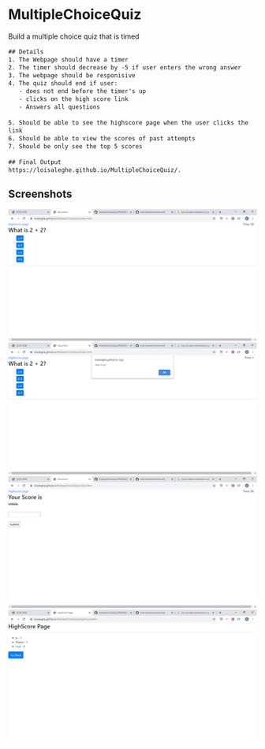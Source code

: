 # MultipleChoiceQuiz
Build a multiple choice quiz that is timed 

```
## Details 
1. The Webpage should have a timer 
2. The timer should decrease by -5 if user enters the wrong answer 
3. The webpage should be responisive 
4. The quiz should end if user: 
   - does not end before the timer's up
   - clicks on the high score link 
   - Answers all questions
   
5. Should be able to see the highscore page when the user clicks the link
6. Should be able to view the scores of past attempts 
7. Should be only see the top 5 scores 

## Final Output
https://loisaleghe.github.io/MultipleChoiceQuiz/.

```
## Screenshots

![The screenshot of one of the prompts](screenshot1.png)
![The screenshot of one of the prompts](screenshot2.png)
![The screenshot of one of the prompts](Screenshot3.png)
![The screenshot of one of the prompts](screenshot4.png)

